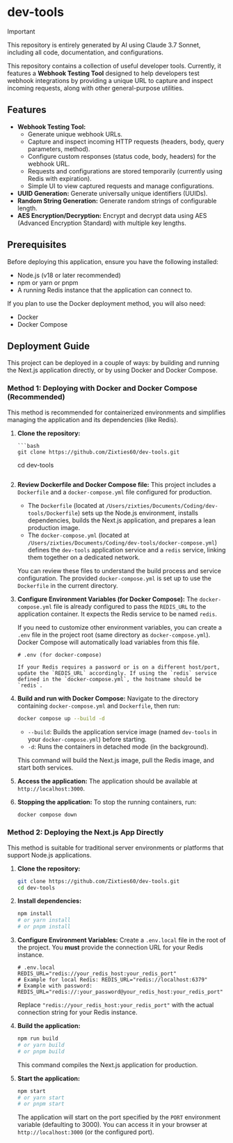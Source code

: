 # dev-tools

> [!IMPORTANT]
> This repository is entirely generated by AI using Claude 3.7 Sonnet, including all code, documentation, and configurations.

This repository contains a collection of useful developer tools. Currently, it features a **Webhook Testing Tool** designed to help developers test webhook integrations by providing a unique URL to capture and inspect incoming requests, along with other general-purpose utilities.

## Features

-   **Webhook Testing Tool:**
    -   Generate unique webhook URLs.
    -   Capture and inspect incoming HTTP requests (headers, body, query parameters, method).
    -   Configure custom responses (status code, body, headers) for the webhook URL.
    -   Requests and configurations are stored temporarily (currently using Redis with expiration).
    -   Simple UI to view captured requests and manage configurations.
-   **UUID Generation:** Generate universally unique identifiers (UUIDs).
-   **Random String Generation:** Generate random strings of configurable length.
-   **AES Encryption/Decryption:** Encrypt and decrypt data using AES (Advanced Encryption Standard) with multiple key lengths.

## Prerequisites

Before deploying this application, ensure you have the following installed:

-   Node.js (v18 or later recommended)
-   npm or yarn or pnpm
-   A running Redis instance that the application can connect to.

If you plan to use the Docker deployment method, you will also need:

-   Docker
-   Docker Compose

## Deployment Guide

This project can be deployed in a couple of ways: by building and running the Next.js application directly, or by using Docker and Docker Compose.

### Method 1: Deploying with Docker and Docker Compose (Recommended)

This method is recommended for containerized environments and simplifies managing the application and its dependencies (like Redis).

1.  **Clone the repository:**

        ```bash
        git clone https://github.com/Zixties60/dev-tools.git

    cd dev-tools
    ```

2.  **Review Dockerfile and Docker Compose file:**
    This project includes a `Dockerfile` and a `docker-compose.yml` file configured for production.

    -   The `Dockerfile` (located at `/Users/zixties/Documents/Coding/dev-tools/Dockerfile`) sets up the Node.js environment, installs dependencies, builds the Next.js application, and prepares a lean production image.
    -   The `docker-compose.yml` (located at `/Users/zixties/Documents/Coding/dev-tools/docker-compose.yml`) defines the `dev-tools` application service and a `redis` service, linking them together on a dedicated network.

    You can review these files to understand the build process and service configuration. The provided `docker-compose.yml` is set up to use the `Dockerfile` in the current directory.

3.  **Configure Environment Variables (for Docker Compose):**
    The `docker-compose.yml` file is already configured to pass the `REDIS_URL` to the application container. It expects the Redis service to be named `redis`.

    If you need to customize other environment variables, you can create a `.env` file in the project root (same directory as `docker-compose.yml`). Docker Compose will automatically load variables from this file.

    ```dotenv:.env
    # .env (for docker-compose)

    If your Redis requires a password or is on a different host/port, update the `REDIS_URL` accordingly. If using the `redis` service defined in the `docker-compose.yml`, the hostname should be `redis`.

    ```

4.  **Build and run with Docker Compose:**
    Navigate to the directory containing `docker-compose.yml` and `Dockerfile`, then run:

    ```bash
    docker compose up --build -d
    ```

    -   `--build`: Builds the application service image (named `dev-tools` in your `docker-compose.yml`) before starting.
    -   `-d`: Runs the containers in detached mode (in the background).

    This command will build the Next.js image, pull the Redis image, and start both services.

5.  **Access the application:**
    The application should be available at `http://localhost:3000`.

6.  **Stopping the application:**
    To stop the running containers, run:

    ```bash
    docker compose down
    ```

### Method 2: Deploying the Next.js App Directly

This method is suitable for traditional server environments or platforms that support Node.js applications.

1.  **Clone the repository:**

    ```bash
    git clone https://github.com/Zixties60/dev-tools.git
    cd dev-tools
    ```

2.  **Install dependencies:**

    ```bash
    npm install
    # or yarn install
    # or pnpm install
    ```

3.  **Configure Environment Variables:**
    Create a `.env.local` file in the root of the project. You **must** provide the connection URL for your Redis instance.

    ```dotenv
    # .env.local
    REDIS_URL="redis://your_redis_host:your_redis_port"
    # Example for local Redis: REDIS_URL="redis://localhost:6379"
    # Example with password: REDIS_URL="redis://:your_password@your_redis_host:your_redis_port"
    ```

    Replace `"redis://your_redis_host:your_redis_port"` with the actual connection string for your Redis instance.

4.  **Build the application:**

    ```bash
    npm run build
    # or yarn build
    # or pnpm build
    ```

    This command compiles the Next.js application for production.

5.  **Start the application:**
    ```bash
    npm start
    # or yarn start
    # or pnpm start
    ```
    The application will start on the port specified by the `PORT` environment variable (defaulting to 3000). You can access it in your browser at `http://localhost:3000` (or the configured port).
